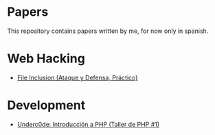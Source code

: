 # Papers
This repository contains papers written by me, for now only in spanish.


# Web Hacking
* [File Inclusion (Ataque y Defensa, Práctico)](https://github.com/2Fac3R/Papers/blob/master/File%20Inclusion_Ataque%20y%20Defensa_Practico.pdf)

# Development
* [Underc0de: Introducción a PHP (Taller de PHP #1)](https://github.com/2Fac3R/Papers/blob/master/Taller%20de%20PHP%20%231.pdf)
